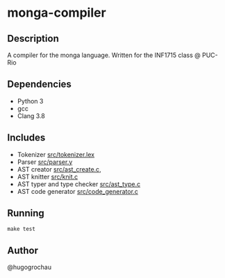 # monga-compiler

## Description
A compiler for the monga language. Written for the INF1715 class @ PUC-Rio

## Dependencies
- Python 3
- gcc
- Clang 3.8

## Includes
- Tokenizer [src/tokenizer.lex](src/tokenizer.lex)
- Parser [src/parser.y](src/parser.y)
- AST creator [src/ast_create.c](src/ast_create.c),
- AST knitter [src/knit.c](src/ast_knit.c)
- AST typer and type checker [src/ast_type.c](src/ast_type.c)
- AST code generator [src/code_generator.c](src/code_generator.c)

## Running
`make test`

## Author
@hugogrochau
